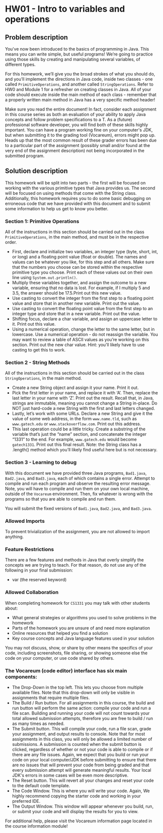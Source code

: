 # HW01 - Intro to variables and operations

## Problem description

You've now been introduced to the basics of programming in Java. This means you can write simple, but useful programs! We’re going to practice using those skills by creating and manipulating several variables, of different types.

For this homework, we’ll give you the broad strokes of what you should do, and you’ll implement the directions in Java code, inside two classes - one called `PrimitiveOperations`, and another called `StringOperations`. Refer to HW0 and Module 1 for a refresher on creating classes in Java. All of your code should execute inside the main method of each class - remember that a properly written main method in Java has a very specific method header! 

Make sure you read the entire document! In fact, consider each assignment in this course series as both an evaluation of your ability to apply Java concepts and follow problem specifications to a T. As a (future) professional software developer, you will find both of these skills highly important. You can have a program working fine on your computer's JDK, but when submitting it to the grading tool (Vocareum), errors might pop up. Heads up that the most common result of these grader errors has been due to a particular part of the assignment (possibly small and/or found at the very end of the assignment description) not being incorporated in the submitted program.

## Solution description

This homework will be split into two parts - the first will be focused on working with the various primitive types that Java provides us. The second will be focused on using methods that come with the String class. Additionally, this homework requires you to do some basic debugging on erroneous code that we have provided with this document and to submit some information to help us get to know you better.

### Section 1: Primitive Operations

All of the instructions in this section should be carried out in the class `PrimitiveOperations`, in the main method, and must be in the respective order.

- First, declare and initialize two variables, an integer type (byte, short, int, or long) and a floating point value (float or double). The names and values can be whatever you like, for this step and all others. Make sure that the numbers you choose can be stored within the respective primitive type you choose. Print each of these values out on their own line using `System.out.println()`.
- Multiply these variables together, and assign the outcome to a new variable, ensuring that no data is lost. For example, if I multiply 5 and 3.5, the answer should be 17.5.Print out this new value.
- Use casting to convert the integer from the first step to a floating point value and store that in another new variable. Print out the value.
- Use casting to convert the floating point value from the first step to an integer type and store that in a new variable. Print out the value.
- Shifting focus, declare a char variable, and assign an uppercase letter to it. Print out this value.
- Using a numerical operation, change the letter to the same letter, but in lowercase. Use a numerical operation - do not reassign the variable. You may want to review a table of ASCII values as you’re working on this section. Print out the new char value. Hint: you’ll likely have to use casting to get this to work.

### Section 2 - String Methods

All of the instructions in this section should be carried out in the class `StringOperations`, in the main method.

- Create a new String object and assign it your name. Print it out.
- Pick the first letter in your name, and replace it with ‘A’. Then, replace the last letter in your name with ‘Z’. Print out the result. Recall that, in Java, strings are immutable, meaning you cannot change a String in-place. Do NOT just hard-code a new String with the first and last letters changed.
- Lastly, let’s work with some URLs. Declare a new String and give it the value of some web address, in the form `www.name.tld`, such as `www.gatech.edu` or `www.stackoverflow.com`. Print out this address.
- This last operation could be a little tricky. Create a substring of the variable that’s just the “name” section, and concatenate the integer “1331” to the end. For example, `www.gatech.edu` would become `gatech1331`. Print out this final result. Note: the String class has a .length() method which you’ll likely find useful here but is not necessary.

### Section 3 - Learning to debug

With this document we have provided three Java programs, `Bad1.java`, `Bad2.java`, and `Bad3.java`, each of which contains a single error. Attempt to compile and run each program and observe the resulting error message. Note, you will have to compile and run them on your own local machine, outside of the `Vocareum` environment. Then, fix whatever is wrong with the programs so that you are able to compile and run them.

You will submit the fixed versions of `Bad1.java`, `Bad2.java`, and `Bad3.java`.

### Allowed Imports

To prevent trivialization of the assignment, you are not allowed to import anything.

### Feature Restrictions

There are a few features and methods in Java that overly simplify the concepts we are trying to teach. For that reason, do not use any of the following in your final submission:

- var (the reserved keyword)

### Allowed Collaboration

When completing homework for `CS1331` you may talk with other students about:

- What general strategies or algorithms you used to solve problems in the homework
- Parts of the homework you are unsure of and need more explanation
- Online resources that helped you find a solution
- Key course concepts and Java language features used in your solution

You may not discuss, show, or share by other means the specifics of your code, including screenshots, file sharing, or showing someone else the code on your computer, or use code shared by others.

### The Vocareum (code editor) interface has six main components:

- The Drop-Down in the top left. This lets you choose from multiple available files. Note that this drop-down will only be visible in assignments that require multiple files.
- The Build / Run button. For all assignments in this course, the build and run button will perform the same action: compile your code and run a file scan. Building and running your code will not count towards your total allowed submission attempts, therefore you are free to build / run as many times as needed.
- The Submit button. This will compile your code, run a file scan, grade your assignment, and output results to console. Note that for most assignments in this class, you will only be allowed a limited number of submissions. A submission is counted when the submit button is clicked, regardless of whether or not your code is able to compile or if there are any file issues. Again, we expect that you build or run your code on your local computer/JDK before submitting to ensure that there are no issues that will prevent your code from being graded and that every submission attempt will generate meaningful results. Your local JDK's errors in some cases will be even more descriptive.
- The Reset button. This will revert all your changes and reset your code to the default code template.
- The Code Window. This is where you will write your code. Again, We highly recommend copying the starter code and working in your preferred IDE.
- The Output Window. This window will appear whenever you build, run, or submit your code and will display the results for you to view.

For additional help, please visit the Vocareum information page located in the course information module!

